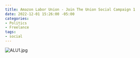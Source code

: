 ```yaml
---
title: Amazon Labor Union - Join The Union Social Campaign 1
date: 2022-12-01 15:26:00 -05:00
categories:
- Politics
- Freelance
tags:
- social
---
```


![ALU1.jpg](/uploads/ALU1.jpg)